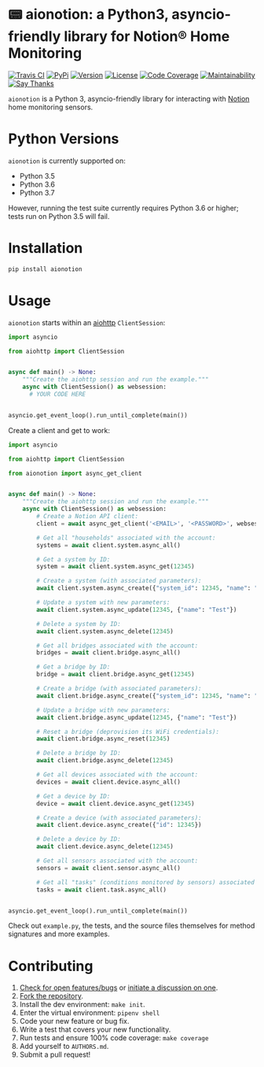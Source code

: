 # 📟 aionotion: a Python3, asyncio-friendly library for Notion® Home Monitoring

[![Travis CI](https://travis-ci.org/bachya/aionotion.svg?branch=master)](https://travis-ci.org/bachya/aionotion)
[![PyPi](https://img.shields.io/pypi/v/aionotion.svg)](https://pypi.python.org/pypi/aionotion)
[![Version](https://img.shields.io/pypi/pyversions/aionotion.svg)](https://pypi.python.org/pypi/aionotion)
[![License](https://img.shields.io/pypi/l/aionotion.svg)](https://github.com/bachya/aionotion/blob/master/LICENSE)
[![Code Coverage](https://codecov.io/gh/bachya/aionotion/branch/master/graph/badge.svg)](https://codecov.io/gh/bachya/aionotion)
[![Maintainability](https://api.codeclimate.com/v1/badges/bd79edca07c8e4529cba/maintainability)](https://codeclimate.com/github/bachya/aionotion/maintainability)
[![Say Thanks](https://img.shields.io/badge/SayThanks-!-1EAEDB.svg)](https://saythanks.io/to/bachya)

`aionotion` is a Python 3, asyncio-friendly library for interacting with
[Notion](https://getnotion.com) home monitoring sensors.

# Python Versions

`aionotion` is currently supported on:

* Python 3.5
* Python 3.6
* Python 3.7

However, running the test suite currently requires Python 3.6 or higher; tests
run on Python 3.5 will fail.

# Installation

```python
pip install aionotion
```

# Usage

`aionotion` starts within an
[aiohttp](https://aiohttp.readthedocs.io/en/stable/) `ClientSession`:

```python
import asyncio

from aiohttp import ClientSession


async def main() -> None:
    """Create the aiohttp session and run the example."""
    async with ClientSession() as websession:
      # YOUR CODE HERE


asyncio.get_event_loop().run_until_complete(main())
```

Create a client and get to work:

```python
import asyncio

from aiohttp import ClientSession

from aionotion import async_get_client


async def main() -> None:
    """Create the aiohttp session and run the example."""
    async with ClientSession() as websession:
        # Create a Notion API client:
        client = await async_get_client('<EMAIL>', '<PASSWORD>', websession)

        # Get all "households" associated with the account:
        systems = await client.system.async_all()

        # Get a system by ID:
        system = await client.system.async_get(12345)

        # Create a system (with associated parameters):
        await client.system.async_create({"system_id": 12345, "name": "Test"})

        # Update a system with new parameters:
        await client.system.async_update(12345, {"name": "Test"})

        # Delete a system by ID:
        await client.system.async_delete(12345)

        # Get all bridges associated with the account:
        bridges = await client.bridge.async_all()

        # Get a bridge by ID:
        bridge = await client.bridge.async_get(12345)

        # Create a bridge (with associated parameters):
        await client.bridge.async_create({"system_id": 12345, "name": "Test"})

        # Update a bridge with new parameters:
        await client.bridge.async_update(12345, {"name": "Test"})

        # Reset a bridge (deprovision its WiFi credentials):
        await client.bridge.async_reset(12345)

        # Delete a bridge by ID:
        await client.bridge.async_delete(12345)

        # Get all devices associated with the account:
        devices = await client.device.async_all()

        # Get a device by ID:
        device = await client.device.async_get(12345)

        # Create a device (with associated parameters):
        await client.device.async_create({"id": 12345})

        # Delete a device by ID:
        await client.device.async_delete(12345)

        # Get all sensors associated with the account:
        sensors = await client.sensor.async_all()

        # Get all "tasks" (conditions monitored by sensors) associated with the account:
        tasks = await client.task.async_all()


asyncio.get_event_loop().run_until_complete(main())
```

Check out `example.py`, the tests, and the source files themselves for method
signatures and more examples.

# Contributing

1. [Check for open features/bugs](https://github.com/bachya/aionotion/issues)
  or [initiate a discussion on one](https://github.com/bachya/aionotion/issues/new).
2. [Fork the repository](https://github.com/bachya/aionotion/fork).
3. Install the dev environment: `make init`.
4. Enter the virtual environment: `pipenv shell`
5. Code your new feature or bug fix.
6. Write a test that covers your new functionality.
7. Run tests and ensure 100% code coverage: `make coverage`
8. Add yourself to `AUTHORS.md`.
9. Submit a pull request!
